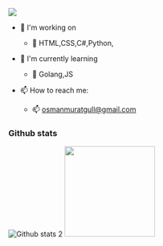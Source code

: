 ![](https://komarev.com/ghpvc/?username=osmanmuratgull)

- 📌 I'm working on 
  - 📌 HTML,CSS,C#,Python,

- 🌱 I'm currently learning 
  - 🌱 Golang,JS

- 📫 How to reach me:
  - 📫 osmanmuratgull@gmail.com
  
### Github stats
  ![Github stats 2](https://github-readme-stats.vercel.app/api?username=osmanmuratgull&show_icons=true&theme=radical)
  <img height="180em" align="" src="https://github-readme-stats.vercel.app/api/top-langs/?username=osmanmuratgull&theme=dark&hide_langs_below=4312&title_color=fed142&text_color=daf7dc&bg_color=242424"/>
</p>
